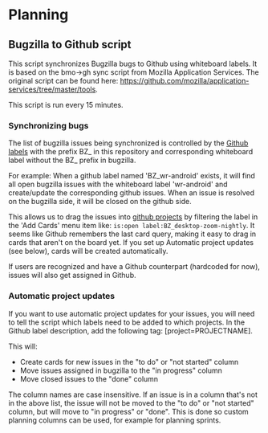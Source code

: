 # Planning

## Bugzilla to Github script

This script synchronizes Bugzilla bugs to Github using whiteboard labels. It is based on the bmo->gh sync script from Mozilla Application Services. The original script can be found here: https://github.com/mozilla/application-services/tree/master/tools.

This script is run every 15 minutes.

### Synchronizing bugs

The list of bugzilla issues being synchronized is controlled by the [Github labels](https://github.com/FirefoxGraphics/planning/labels) with the prefix BZ_ in this repository and corresponding whiteboard label without the BZ_ prefix in bugzilla.


For example:
When a github label named 'BZ_wr-android' exists, it will find all open bugzilla issues with the whiteboard label 'wr-android' and create/update the corresponding github issues.
When an issue is resolved on the bugzilla side, it will be closed on the github side.

This allows us to drag the issues into [github projects](https://github.com/orgs/FirefoxGraphics/projects) by filtering the label in the 'Add Cards' menu item like: `is:open label:BZ_desktop-zoom-nightly`.
It seems like Github remembers the last card query, making it easy to drag in cards that aren't on the board yet.
If you set up Automatic project updates (see below), cards will be created automatically.

If users are recognized and have a Github counterpart (hardcoded for now), issues will also get assigned in Github.

### Automatic project updates

If you want to use automatic project updates for your issues, you will need to tell the script which labels need to be added to which projects.
In the Github label description, add the following tag: \[project=PROJECTNAME\].

This will:
* Create cards for new issues in the "to do" or "not started" column
* Move issues assigned in bugzilla to the "in progress" column
* Move closed issues to the "done" column

The column names are case insensitive. If an issue is in a column that's not in the above list, the issue will not be moved to the "to do" or "not started" column, but will move to "in progress" or "done". This is done so custom planning columns can be used, for example for planning sprints.




